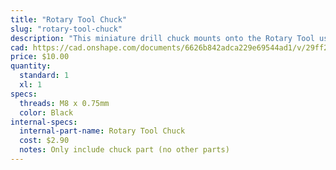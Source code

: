 ```yaml
---
title: "Rotary Tool Chuck"
slug: "rotary-tool-chuck"
description: "This miniature drill chuck mounts onto the Rotary Tool using the Rotary Tool Chuck Adapter and allows you to use custom bits with the Rotary Tool."
cad: https://cad.onshape.com/documents/6626b842adca229e69544ad1/v/29ff27176ad028c3b865f257/e/1f66990edf6670f45826e9c8
price: $10.00
quantity:
  standard: 1
  xl: 1
specs:
  threads: M8 x 0.75mm
  color: Black
internal-specs:
  internal-part-name: Rotary Tool Chuck
  cost: $2.90
  notes: Only include chuck part (no other parts)
---
```

